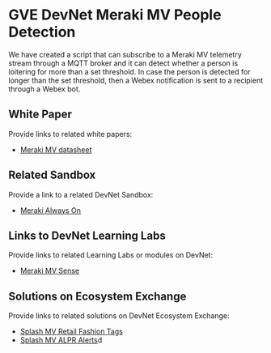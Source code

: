 GVE DevNet Meraki MV People Detection
=====================================

We have created a script that can subscribe to a Meraki MV telemetry stream through a MQTT broker and it can detect whether a person is loitering for more than a set threshold. In case the person is detected for longer than the set threshold, then a Webex notification is sent to a recipient through a Webex bot.

## White Paper
Provide links to related white papers:

* [Meraki MV datasheet](https://meraki.cisco.com/wp-content/uploads/2020/05/meraki_datasheet_mv_family.pdf)

## Related Sandbox
Provide a link to a related DevNet Sandbox:

* [Meraki Always On](https://devnetsandbox.cisco.com/RM/Diagram/Index/a9487767-deef-4855-b3e3-880e7f39eadc?diagramType=Topology)

## Links to DevNet Learning Labs
Provide links to related Learning Labs or modules on DevNet:

* [Meraki MV Sense](https://developer.cisco.com/learning/lab/meraki-08-mv-sense/step/1)


## Solutions on Ecosystem Exchange
Provide links to related solutions on DevNet Ecosystem Exchange:

* [Splash MV Retail Fashion Tags](https://developer.cisco.com/ecosystem/meraki/apps/60f02b2ed805d2200f31985f/)
* [Splash MV ALPR Alerts](https://developer.cisco.com/ecosystem/meraki/apps/60f02b2ed805d2200f31985f/)d
